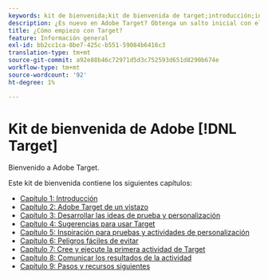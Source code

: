 ```yaml
---
keywords: kit de bienvenida;kit de bienvenida de target;introducción;introducción;introducción
description: ¿Es nuevo en Adobe Target? Obtenga un salto inicial con el kit de bienvenida Adobe [!DNL Target] .
title: ¿Cómo empiezo con Target?
feature: Información general
exl-id: bb2cc1ca-8be7-425c-b551-59084b6416c3
translation-type: tm+mt
source-git-commit: a92e88b46c72971d5d3c752593d651d8290b674e
workflow-type: tm+mt
source-wordcount: '92'
ht-degree: 1%

---
```


# Kit de bienvenida de Adobe [!DNL Target]

Bienvenido a Adobe Target.

Este kit de bienvenida contiene los siguientes capítulos:

* [Capítulo 1: Introducción](/help/c-intro/target-welcome-kit-1.md)
* [Capítulo 2: Adobe Target de un vistazo](/help/c-intro/target-welcome-kit-2.md)
* [Capítulo 3: Desarrollar las ideas de prueba y personalización](/help/c-intro/target-welcome-kit-3.md)
* [Capítulo 4: Sugerencias para usar Target](/help/c-intro/target-welcome-kit-4.md)
* [Capítulo 5: Inspiración para pruebas y actividades de personalización](/help/c-intro/target-welcome-kit-5.md)
* [Capítulo 6: Peligros fáciles de evitar](/help/c-intro/target-welcome-kit-6.md)
* [Capítulo 7: Cree y ejecute la primera actividad de Target](/help/c-intro/target-welcome-kit-7.md)
* [Capítulo 8: Comunicar los resultados de la actividad](/help/c-intro/target-welcome-kit-8.md)
* [Capítulo 9: Pasos y recursos siguientes](/help/c-intro/target-welcome-kit-9.md)
